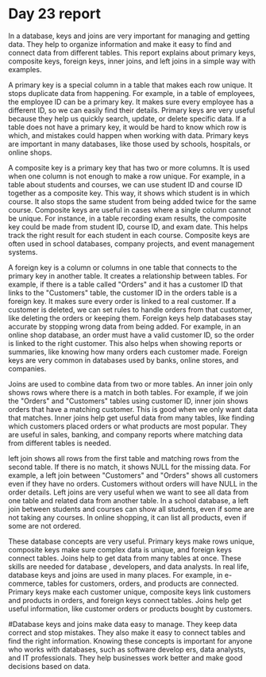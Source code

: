 # Day 23 report 
 
In a database, keys and joins are very important for managing and getting data. They help to organize information and make it easy to find and connect data from different tables. This report explains about primary keys, composite keys, foreign keys, inner joins, and left joins in a simple way with examples.

A primary key is a special column in a table that makes each row unique. It stops duplicate data from happening. For example, in a table of employees, the employee ID can be a primary key. It makes sure every employee has a different ID, so we can easily find their details. Primary keys are very useful because they help us quickly search, update, or delete specific data. If a table does not have a primary key, it would be hard to know which row is which, and mistakes could happen when working with data. Primary keys are important in many databases, like those used by schools, hospitals, or online shops.

A composite key is a primary key that has two or more columns. It is used when one column is not enough to make a row unique. For example, in a table about students and courses, we can use student ID and course ID together as a composite key. This way, it shows which student is in which course. It also stops the same student from being added twice for the same course. Composite keys are useful in cases where a single column cannot be unique. For instance, in a table recording exam results, the composite key could be made from student ID, course ID, and exam date. This helps track the right result for each student in each course. Composite keys are often used in school databases, company projects, and event management systems.

A foreign key is a column or columns in one table that connects to the primary key in another table. It creates a relationship between tables. For example, if there is a table called "Orders" and it has a customer ID that links to the "Customers" table, the customer ID in the orders table is a foreign key. It makes sure every order is linked to a real customer. If a customer is deleted, we can set rules to handle orders from that customer, like deleting the orders or keeping them. Foreign keys help databases stay accurate by stopping wrong data from being added. For example, in an online shop database, an order must have a valid customer ID, so the order is linked to the right customer. This also helps when showing reports or summaries, like knowing how many orders each customer made. Foreign keys are very common in databases used by banks, online stores, and companies.

Joins are used to combine data from two or more tables. An inner join only shows rows where there is a match in both tables. For example, if we join the "Orders" and "Customers" tables using customer ID, inner join shows orders that have a matching customer. This is good when we only want data that matches. Inner joins help get useful data from many tables, like finding which customers placed orders or what products are most popular. They are useful in sales, banking, and company reports where matching data from different tables is needed.

left join shows all rows from the first table and matching rows from the second table. If there is no match, it shows NULL for the missing data. For example, a left join between "Customers" and "Orders" shows all customers even if they have no orders. Customers without orders will have NULL in the order details. Left joins are very useful when we want to see all data from one table and related data from another table. In a school database, a left join between students and courses can show all students, even if some are not taking any courses. In online shopping, it can list all products, even if some are not ordered.

These database concepts are very useful. Primary keys make rows unique, composite keys make sure complex data is unique, and foreign keys connect tables. Joins help to get data from many tables at once. These skills are needed for database , developers, and data analysts. In real life, database keys and joins are used in many places. For example, in e-commerce, tables for customers, orders, and products are connected. Primary keys make each customer unique, composite keys link customers and products in orders, and foreign keys connect tables. Joins help get useful information, like customer orders or products bought by customers. 

#Database keys and joins make data easy to manage. They keep data correct and stop mistakes. They also make it easy to connect tables and find the right information. Knowing these concepts is important for anyone who works with databases, such as software develop ers, data analysts, and IT professionals. They help businesses work better and make good decisions based on data.

